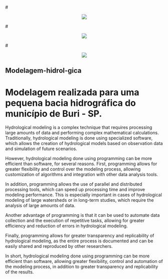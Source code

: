 #<p align="center">
<img src="https://img.shields.io/badge/Status-Em%20Desenvolvimento-green"/>
</p>

#<p align="center">
<img src="https://img.shields.io/badge/Language-Python-blue"/>
</p>

#<p align="center">
<img src="https://img.shields.io/badge/Release%20Date-undetermined-yellow"/>
</p>

## Modelagem-hidrol-gica
# Modelagem realizada para uma pequena bacia hidrográfica do município de Buri - SP.

Hydrological modeling is a complex technique that requires processing large amounts of data and performing complex mathematical calculations. Traditionally, hydrological modeling is done using specialized software, which allows the creation of hydrological models based on observation data and simulation of future scenarios.

However, hydrological modeling done using programming can be more efficient than software, for several reasons. First, programming allows for greater flexibility and control over the modeling process, allowing customization of algorithms and integration with other data analysis tools.

In addition, programming allows the use of parallel and distributed processing tools, which can speed up processing time and improve modeling performance. This is especially important in cases of hydrological modeling of large watersheds or in long-term studies, which require the analysis of large amounts of data.

Another advantage of programming is that it can be used to automate data collection and the execution of repetitive tasks, allowing for greater efficiency and reduction of errors in hydrological modeling.

Finally, programming allows for greater transparency and replicability of hydrological modeling, as the entire process is documented and can be easily shared and reproduced by other researchers.

In short, hydrological modeling done using programming can be more efficient than software, allowing greater flexibility, control and automation of the modeling process, in addition to greater transparency and replicability of the results.
